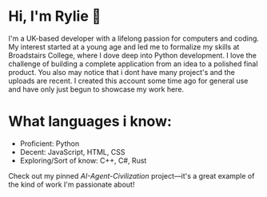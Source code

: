 # Hi, I'm Rylie 👋

I'm a UK-based developer with a lifelong passion for computers and coding. My interest started at a young age and led me to formalize my skills at Broadstairs College, where I dove deep into Python development. I love the challenge of building a complete application from an idea to a polished final product. You also may notice that i dont have many project's and the  uploads are recent. I created this account some time ago for general use and have only just begun to showcase my work here.
# What languages i know:

*   Proficient: Python
*   Decent: JavaScript, HTML, CSS
*   Exploring/Sort of know: C++, C#, Rust

Check out my pinned *AI-Agent-Civilization* project—it's a great example of the kind of work I'm passionate about!

